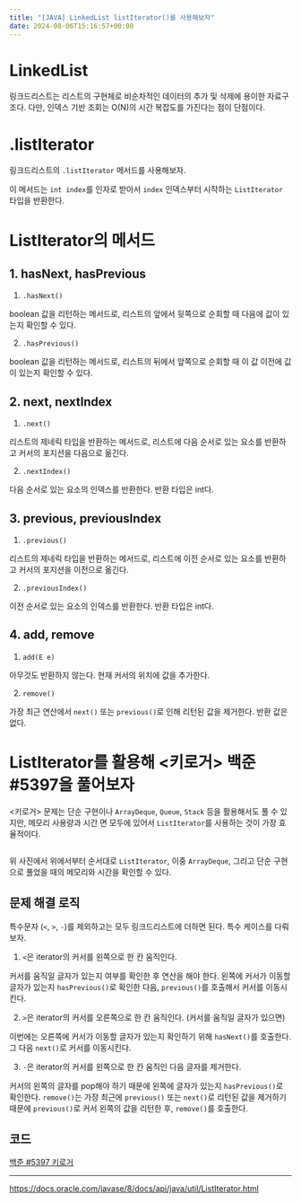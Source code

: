 ```yaml
---
title: "[JAVA] LinkedList listIterator()를 사용해보자"
date: 2024-08-06T15:16:57+00:00
---
```


<h1 id="linkedlist">LinkedList</h1>
<p>링크드리스트는 리스트의 구현체로 비순차적인 데이터의 추가 및 삭제에 용이한 자료구조다. 다만, 인덱스 기반 조회는 O(N)의 시간 복잡도를 가진다는 점이 단점이다. </p>
<h1 id="listiterator">.listIterator</h1>
<p>링크드리스트의 <code>.listIterator</code> 메서드를 사용해보자.</p>
<p>이 메서드는 <code>int index</code>를 인자로 받아서 <code>index</code> 인덱스부터 시작하는 <code>ListIterator</code> 타입을 반환한다. </p>
<h1 id="listiterator의-메서드">ListIterator의 메서드</h1>
<h2 id="1-hasnext-hasprevious">1. hasNext, hasPrevious</h2>
<ol>
<li><code>.hasNext()</code></li>
</ol>
<p>boolean 값을 리턴하는 메서드로, 리스트의 앞에서 뒷쪽으로 순회할 때 다음에 값이 있는지 확인할 수 있다.</p>
<ol start="2">
<li><code>.hasPrevious()</code></li>
</ol>
<p>boolean 값을 리턴하는 메서드로, 리스트의 뒤에서 앞쪽으로 순회할 때 이 값 이전에 값이 있는지 확인할 수 있다.</p>
<h2 id="2-next-nextindex">2. next, nextIndex</h2>
<ol>
<li><code>.next()</code></li>
</ol>
<p>리스트의 제네릭 타입을 반환하는 메서드로, 리스트에 다음 순서로 있는 요소를 반환하고 커서의 포지션을 다음으로 옮긴다. </p>
<ol start="2">
<li><code>.nextIndex()</code></li>
</ol>
<p>다음 순서로 있는 요소의 인덱스를 반환한다. 반환 타입은 int다. </p>
<h2 id="3-previous-previousindex">3. previous, previousIndex</h2>
<ol>
<li><code>.previous()</code></li>
</ol>
<p>리스트의 제네릭 타입을 반환하는 메서드로, 리스트에 이전 순서로 있는 요소를 반환하고 커서의 포지션을 이전으로 옮긴다. </p>
<ol start="2">
<li><code>.previousIndex()</code></li>
</ol>
<p>이전 순서로 있는 요소의 인덱스를 반환한다. 반환 타입은 int다. </p>
<h2 id="4-add-remove">4. add, remove</h2>
<ol>
<li><code>add(E e)</code></li>
</ol>
<p>아무것도 반환하지 않는다. 현재 커서의 위치에 값을 추가한다.</p>
<ol start="2">
<li><code>remove()</code></li>
</ol>
<p>가장 최근 연산에서 <code>next()</code> 또는 <code>previous()</code>로 인해 리턴된 값을 제거한다. 반환 값은 없다. </p>
<h1 id="listiterator를-활용해-키로거-백준-5397을-풀어보자">ListIterator를 활용해 &lt;키로거&gt; 백준 #5397을 풀어보자</h1>
<p>&lt;키로거&gt; 문제는 단순 구현이나 <code>ArrayDeque</code>, <code>Queue</code>, <code>Stack</code> 등을 활용해서도 풀 수 있지만, 메모리 사용량과 시간 면 모두에 있어서 <code>ListIterator</code>를 사용하는 것이 가장 효율적이다.</p>
<p><img alt="" src="https://velog.velcdn.com/images/becooq81/post/0899ef60-65dc-44ea-8488-b505c9625ef6/image.png" /></p>
<p>위 사진에서 위에서부터 순서대로 <code>ListIterator</code>, 이중 <code>ArrayDeque</code>, 그리고 단순 구현으로 풀었을 때의 메모리와 시간을 확인할 수 있다. </p>
<h2 id="문제-해결-로직">문제 해결 로직</h2>
<p>특수문자 (<code>&lt;</code>, <code>&gt;</code>, <code>-</code>)를 제외하고는 모두 링크드리스트에 더하면 된다. 특수 케이스를 다뤄보자. </p>
<ol>
<li><code>&lt;</code>은 iterator의 커서를 왼쪽으로 한 칸 움직인다. </li>
</ol>
<p>커서를 움직일 글자가 있는지 여부를 확인한 후 연산을 해야 한다.
왼쪽에 커서가 이동할 글자가 있는지 <code>hasPrevious()</code>로 확인한 다음, <code>previous()</code>를 호출해서 커서를 이동시킨다. </p>
<ol start="2">
<li><code>&gt;</code>은 iterator의 커서를 오른쪽으로 한 칸 움직인다. (커서를 움직일 글자가 있으면)</li>
</ol>
<p>이번에는 오른쪽에 커서가 이동할 글자가 있는지 확인하기 위해 <code>hasNext()</code>를 호출한다. 그 다음 <code>next()</code>로 커서를 이동시킨다. </p>
<ol start="3">
<li><code>-</code>은 iterator의 커서를 왼쪽으로 한 칸 움직인 다음 글자를 제거한다. </li>
</ol>
<p>커서의 왼쪽의 글자를 pop해야 하기 때문에 왼쪽에 글자가 있는지 <code>hasPrevious()</code>로 확인한다. 
<code>remove()</code>는 가장 최근에 <code>previous()</code> 또는 <code>next()</code>로 리턴된 값을 제거하기 때문에 <code>previous()</code>로 커서 왼쪽의 값을 리턴한 후, <code>remove()</code>를 호출한다. </p>
<h2 id="코드">코드</h2>
<p><a href="https://github.com/becooq81/Algorithms/blob/main/Java/%EB%B0%B1%EC%A4%80/Silver/5397.%E2%80%85%ED%82%A4%EB%A1%9C%EA%B1%B0/%ED%82%A4%EB%A1%9C%EA%B1%B0.java">백준 #5397 키로거</a></p>
<hr />
<p><a href="https://docs.oracle.com/javase/8/docs/api/java/util/ListIterator.html">https://docs.oracle.com/javase/8/docs/api/java/util/ListIterator.html</a></p>
